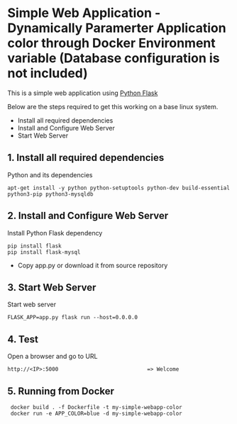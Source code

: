 # Simple Web Application -  Dynamically Paramerter Application color through Docker Environment variable (Database configuration is not included)

This is a simple web application using [Python Flask](http://flask.pocoo.org/)
  
  Below are the steps required to get this working on a base linux system.
  
  - Install all required dependencies
  - Install and Configure Web Server
  - Start Web Server
   
## 1. Install all required dependencies
  
  Python and its dependencies

    apt-get install -y python python-setuptools python-dev build-essential python3-pip python3-mysqldb

   
## 2. Install and Configure Web Server

Install Python Flask dependency

    pip install flask
    pip install flask-mysql

- Copy app.py or download it from source repository

## 3. Start Web Server

Start web server

    FLASK_APP=app.py flask run --host=0.0.0.0
        
## 4. Test

Open a browser and go to URL

    http://<IP>:5000                            => Welcome

## 5. Running from Docker 

     docker build . -f Dockerfile -t my-simple-webapp-color
     docker run -e APP_COLOR=blue -d my-simple-webapp-color

    
